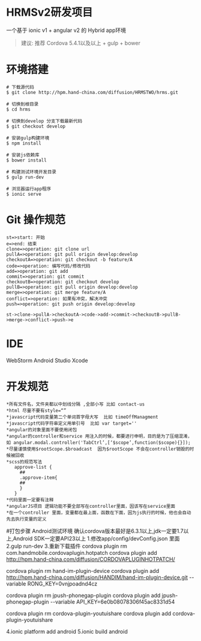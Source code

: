 # HRMSv2研发项目

一个基于 ionic v1 + angular v2 的 Hybrid app环境

>建议: 推荐 Cordova 5.4.1以及以上 + gulp + bower

# 环境搭建

```
# 下载源代码
$ git clone http://hpm.hand-china.com/diffusion/HRMSTWO/hrms.git

# 切换到根目录
$ cd hrms

# 切换到develop 分支下载最新代码
$ git checkout develop

# 安装gulp构建环境
$ npm install

# 安装js依赖库
$ bower install

# 构建测试环境开发目录
$ gulp run-dev

# 浏览器运行app程序
$ ionic serve
```

# Git 操作规范
```
st=>start: 开始
e=>end: 结束
clone=>operation: git clone url
pullA=>operation: git pull origin develop:develop
checkoutA=>operation: git checkout -b feature/A
code=>operation: 编写代码/修改代码
add=>operation: git add
commit=>operation: git commit
checkoutB=>operation: git checkout develop
pullB=>operation: git pull origin develop:develop
merge=>operation: git merge feature/A
conflict=>operation: 如果有冲突，解决冲突
push=>operation: git push origin develop:develop

st->clone->pullA->checkoutA->code->add->commit->checkoutB->pullB->merge->conflict->push->e
```

# IDE
WebStorm
Android Studio
Xcode


# 开发规范
```
*所有文件名，文件夹都以中划线分隔 ,全部小写 比如 contact-us
*html 尽量不要有style=“”
*javascript代码变量第二个单词首字母大写  比如 timeOffManagment
*javascript代码字符串定义用单引号  比如 var target=''
*angular的对象里面不要使用闭包
*angular的controller和service 用注入的时候，都要进行申明，目的是为了压缩混淆，如 angular.modal.controller('TabCtrl’,[‘$scope’,function($scope){}]);
*尽量谨慎使用$rootScope.$broadcast  因为$rootScope 不会在controller销毁的时候被回收
*scss的规范写法
   approve-list {
     ##
     .approve-item{
     ##
     }
   }
*代码里面一定要有注释
*angularJS项目 逻辑功能不要全部写在controller里面，因该写在service里面
*在一个controller 里面，变量都在最上面，函数在下面，因为js执行的时候，他也会自动先去执行变量的定义
```


#打包步骤
Android测试环境
确认cordova版本最好是6.3.1以上,jdk一定要1.7以上,Android SDK一定要API23以上
1.修改app/config/devConfig.json  里面
2.gulp run-dev
3.重新下载插件
  cordova plugin rm com.handmobile.cordovaplugin.hotpatch
  cordova plugin add http://hpm.hand-china.com/diffusion/CORDOVAPLUGINHOTPATCH/
  
  cordova plugin rm hand-im-plugin-device
  cordova plugin add http://hpm.hand-china.com/diffusion/HANDIM/hand-im-plugin-device.git  --variable RONG_KEY=0vnjpoadnd4cz
  
  cordova plugin rm jpush-phonegap-plugin
  cordova plugin add jpush-phonegap-plugin --variable API_KEY=6e0b08078306f45ac8331d54
  
  cordova plugin rm cordova-plugin-youtuishare
  cordova plugin add cordova-plugin-youtuishare
  
4.ionic platform add android
5.ionic build android
    